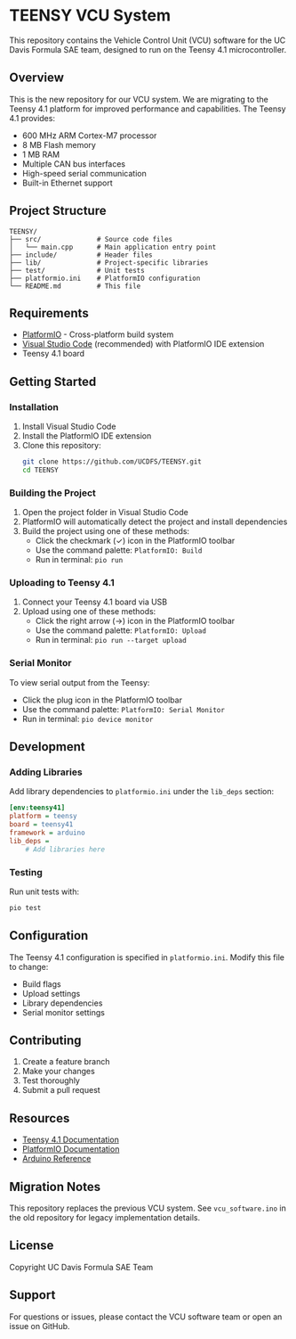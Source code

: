 # TEENSY VCU System

This repository contains the Vehicle Control Unit (VCU) software for the UC Davis Formula SAE team, designed to run on the Teensy 4.1 microcontroller.

## Overview

This is the new repository for our VCU system. We are migrating to the Teensy 4.1 platform for improved performance and capabilities. The Teensy 4.1 provides:
- 600 MHz ARM Cortex-M7 processor
- 8 MB Flash memory
- 1 MB RAM
- Multiple CAN bus interfaces
- High-speed serial communication
- Built-in Ethernet support

## Project Structure

```
TEENSY/
├── src/              # Source code files
│   └── main.cpp      # Main application entry point
├── include/          # Header files
├── lib/              # Project-specific libraries
├── test/             # Unit tests
├── platformio.ini    # PlatformIO configuration
└── README.md         # This file
```

## Requirements

- [PlatformIO](https://platformio.org/) - Cross-platform build system
- [Visual Studio Code](https://code.visualstudio.com/) (recommended) with PlatformIO IDE extension
- Teensy 4.1 board

## Getting Started

### Installation

1. Install Visual Studio Code
2. Install the PlatformIO IDE extension
3. Clone this repository:
   ```bash
   git clone https://github.com/UCDFS/TEENSY.git
   cd TEENSY
   ```

### Building the Project

1. Open the project folder in Visual Studio Code
2. PlatformIO will automatically detect the project and install dependencies
3. Build the project using one of these methods:
   - Click the checkmark (✓) icon in the PlatformIO toolbar
   - Use the command palette: `PlatformIO: Build`
   - Run in terminal: `pio run`

### Uploading to Teensy 4.1

1. Connect your Teensy 4.1 board via USB
2. Upload using one of these methods:
   - Click the right arrow (→) icon in the PlatformIO toolbar
   - Use the command palette: `PlatformIO: Upload`
   - Run in terminal: `pio run --target upload`

### Serial Monitor

To view serial output from the Teensy:
- Click the plug icon in the PlatformIO toolbar
- Use the command palette: `PlatformIO: Serial Monitor`
- Run in terminal: `pio device monitor`

## Development

### Adding Libraries

Add library dependencies to `platformio.ini` under the `lib_deps` section:

```ini
[env:teensy41]
platform = teensy
board = teensy41
framework = arduino
lib_deps =
    # Add libraries here
```

### Testing

Run unit tests with:
```bash
pio test
```

## Configuration

The Teensy 4.1 configuration is specified in `platformio.ini`. Modify this file to change:
- Build flags
- Upload settings
- Library dependencies
- Serial monitor settings

## Contributing

1. Create a feature branch
2. Make your changes
3. Test thoroughly
4. Submit a pull request

## Resources

- [Teensy 4.1 Documentation](https://www.pjrc.com/store/teensy41.html)
- [PlatformIO Documentation](https://docs.platformio.org/)
- [Arduino Reference](https://www.arduino.cc/reference/en/)

## Migration Notes

This repository replaces the previous VCU system. See `vcu_software.ino` in the old repository for legacy implementation details.

## License

Copyright UC Davis Formula SAE Team

## Support

For questions or issues, please contact the VCU software team or open an issue on GitHub.